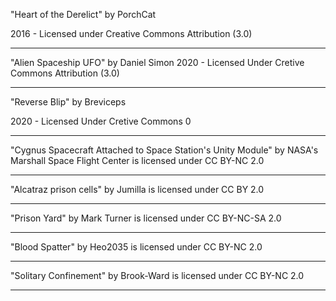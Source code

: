 "Heart of the Derelict"
by PorchCat

2016 - Licensed under
Creative Commons
Attribution (3.0)

---

"Alien Spaceship UFO"
by Daniel Simon
2020 - Licensed Under
Cretive Commons
Attribution (3.0)

---

"Reverse Blip"
by Breviceps

2020 - Licensed Under
Cretive Commons 0

---

"Cygnus Spacecraft Attached to Space Station's Unity Module" by NASA's Marshall Space Flight Center is licensed under CC BY-NC 2.0

---

"Alcatraz prison cells" by Jumilla is licensed under CC BY 2.0

---

"Prison Yard" by Mark Turner is licensed under CC BY-NC-SA 2.0

---

"Blood Spatter" by Heo2035 is licensed under CC BY-NC 2.0

---

"Solitary Confinement" by Brook-Ward is licensed under CC BY-NC 2.0

---

